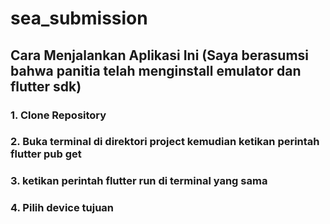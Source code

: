 # sea_submission

## Cara Menjalankan Aplikasi Ini (Saya berasumsi bahwa panitia telah menginstall emulator dan flutter sdk)

### 1. Clone Repository
### 2. Buka terminal di direktori project kemudian ketikan perintah flutter pub get
### 3. ketikan perintah flutter run di terminal yang sama
### 4. Pilih device tujuan
